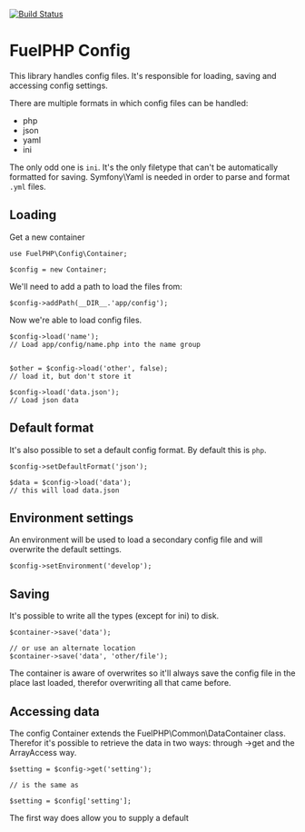 [![Build Status](https://travis-ci.org/fuelphp/config.png?branch=master)](https://travis-ci.org/fuelphp/config)

# FuelPHP Config

This library handles config files. It's responsible for loading, saving and accessing config settings.

There are multiple formats in which config files can be handled:

- php
- json
- yaml
- ini

The only odd one is `ini`. It's the only filetype that can't be automatically formatted for saving. Symfony\Yaml is needed in order to parse and format `.yml` files.


## Loading

Get a new container

```
use FuelPHP\Config\Container;

$config = new Container;
```

We'll need to add a path to load the files from:

```
$config->addPath(__DIR__.'app/config');
```

Now we're able to load config files.

```
$config->load('name');
// Load app/config/name.php into the name group


$other = $config->load('other', false);
// load it, but don't store it

$config->load('data.json');
// Load json data
```

## Default format

It's also possible to set a default config format. By default this is `php`.

```
$config->setDefaultFormat('json');

$data = $config->load('data');
// this will load data.json
```

## Environment settings

An environment will be used to load a secondary config file and will overwrite the default settings.

```
$config->setEnvironment('develop');
```

## Saving

It's possible to write all the types (except for ini) to disk.

```
$container->save('data');

// or use an alternate location
$container->save('data', 'other/file');
```

The container is aware of overwrites so it'll always save the config file in the place last loaded, therefor overwriting all that came before.

## Accessing data

The config Container extends the FuelPHP\Common\DataContainer class. Therefor it's possible to retrieve the data in two ways: through ->get and the ArrayAccess way.

```
$setting = $config->get('setting');

// is the same as

$setting = $config['setting'];
```

The first way does allow you to supply a default